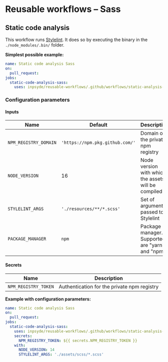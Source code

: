 # Reusable workflows – Sass

## Static code analysis

This workflow runs [Stylelint](https://stylelint.io/). It does so by executing the binary in
the `./node_modules/.bin/` folder.

**Simplest possible example:**

```yml
name: Static code analysis Sass
on:
  pull_request:
jobs:
  static-code-analysis-sass:
    uses: inpsyde/reusable-workflows/.github/workflows/static-analysis-sass.yml@main
```

### Configuration parameters

#### Inputs

| Name                  | Default                         | Description                                         |
|-----------------------|---------------------------------|-----------------------------------------------------|
| `NPM_REGISTRY_DOMAIN` | `'https://npm.pkg.github.com/'` | Domain of the private npm registry                  |
| `NODE_VERSION`        | 16                              | Node version with which the assets will be compiled |
| `STYLELINT_ARGS`      | `'./resources/**/*.scss'`       | Set of arguments passed to Stylelint                |
| `PACKAGE_MANAGER`     | `npm`                           | Package manager. Supported are "yarn" and "npm".    |

#### Secrets

| Name                 | Description                                 |
|----------------------|---------------------------------------------|
| `NPM_REGISTRY_TOKEN` | Authentication for the private npm registry |

**Example with configuration parameters:**

```yml
name: Static code analysis Sass
on:
  pull_request:
jobs:
  static-code-analysis-sass:
    uses: inpsyde/reusable-workflows/.github/workflows/static-analysis-sass.yml@main
    secrets:
      NPM_REGISTRY_TOKEN: ${{ secrets.NPM_REGISTRY_TOKEN }}
    with:
      NODE_VERSION: 14
      STYLELINT_ARGS: './assets/scss/*.scss'
```
